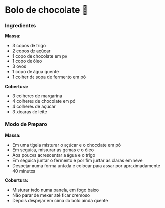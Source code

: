 # Bolo de chocolate :birthday:

### Ingredientes

**Massa:**

- 3 copos de trigo
- 2 copos de açúcar
- 1 copo de chocolate em pó
- 1 copo de óleo
- 3 ovos
- 1 copo de água quente
- 1 colher de sopa de fermento em pó

**Cobertura:**

- 3 colheres de margarina
- 4 colheres de chocolate em pó
- 4 colheres de açúcar
- 3 xícaras de leite

 

### Modo de Preparo

**Massa:**

- Em uma tigela misturar o açúcar e o chocolate em pó
- Em seguida, misturar as gemas e o óleo
- Aos poucos acrescentar a água e o trigo
- Em seguida juntar o fermento e por fim juntar as claras em neve
- Despejar numa forma untada e colocar para assar por aproximadamente 40 minutos

**Cobertura:**

- Misturar tudo numa panela, em fogo baixo
- Não parar de mexer até ficar cremoso
- Depois despejar em cima do bolo ainda quente